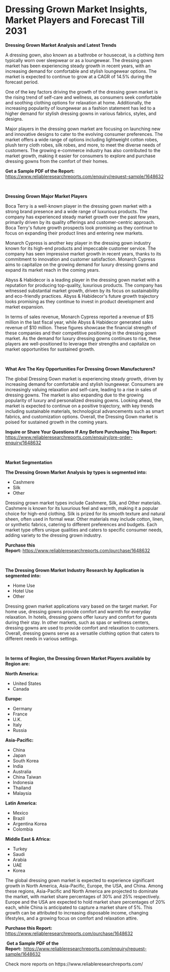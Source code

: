 <p><h1>Dressing Grown Market Insights, Market Players and Forecast Till 2031</h1></p><p><strong>Dressing Grown Market Analysis and Latest Trends</strong></p>
<p><p>A dressing gown, also known as a bathrobe or housecoat, is a clothing item typically worn over sleepwear or as a loungewear. The dressing gown market has been experiencing steady growth in recent years, with an increasing demand for comfortable and stylish loungewear options. The market is expected to continue to grow at a CAGR of 14.5% during the forecast period.</p><p>One of the key factors driving the growth of the dressing gown market is the rising trend of self-care and wellness, as consumers seek comfortable and soothing clothing options for relaxation at home. Additionally, the increasing popularity of loungewear as a fashion statement has led to a higher demand for stylish dressing gowns in various fabrics, styles, and designs.</p><p>Major players in the dressing gown market are focusing on launching new and innovative designs to cater to the evolving consumer preferences. The market offers a wide range of options including lightweight cotton robes, plush terry cloth robes, silk robes, and more, to meet the diverse needs of customers. The growing e-commerce industry has also contributed to the market growth, making it easier for consumers to explore and purchase dressing gowns from the comfort of their homes.</p></p>
<p><strong>Get a Sample PDF of the Report:&nbsp;</strong> <a href="https://www.reliableresearchreports.com/enquiry/request-sample/1648632">https://www.reliableresearchreports.com/enquiry/request-sample/1648632</a></p>
<p>&nbsp;</p>
<p><strong>Dressing Grown Major Market Players</strong></p>
<p><p>Boca Terry is a well-known player in the dressing gown market with a strong brand presence and a wide range of luxurious products. The company has experienced steady market growth over the past few years, primarily driven by its quality offerings and customer-centric approach. Boca Terry's future growth prospects look promising as they continue to focus on expanding their product lines and entering new markets.</p><p>Monarch Cypress is another key player in the dressing gown industry known for its high-end products and impeccable customer service. The company has seen impressive market growth in recent years, thanks to its commitment to innovation and customer satisfaction. Monarch Cypress aims to capitalize on the growing demand for luxury dressing gowns and expand its market reach in the coming years.</p><p>Abyss & Habidecor is a leading player in the dressing gown market with a reputation for producing top-quality, luxurious products. The company has witnessed substantial market growth, driven by its focus on sustainability and eco-friendly practices. Abyss & Habidecor's future growth trajectory looks promising as they continue to invest in product development and market expansion.</p><p>In terms of sales revenue, Monarch Cypress reported a revenue of $15 million in the last fiscal year, while Abyss & Habidecor generated sales revenue of $10 million. These figures showcase the financial strength of these companies and their competitive positioning in the dressing gown market. As the demand for luxury dressing gowns continues to rise, these players are well-positioned to leverage their strengths and capitalize on market opportunities for sustained growth.</p></p>
<p>&nbsp;</p>
<p><strong>What Are The Key Opportunities For Dressing Grown Manufacturers?</strong></p>
<p><p>The global Dressing Gown market is experiencing steady growth, driven by increasing demand for comfortable and stylish loungewear. Consumers are increasingly valuing relaxation and self-care, leading to a rise in sales of dressing gowns. The market is also expanding due to the growing popularity of luxury and personalized dressing gowns. Looking ahead, the market is expected to continue on a positive trajectory, with key trends including sustainable materials, technological advancements such as smart fabrics, and customization options. Overall, the Dressing Gown market is poised for sustained growth in the coming years.</p></p>
<p><strong>Inquire or Share Your Questions If Any Before Purchasing This Report:</strong> <a href="https://www.reliableresearchreports.com/enquiry/pre-order-enquiry/1648632">https://www.reliableresearchreports.com/enquiry/pre-order-enquiry/1648632</a></p>
<p>&nbsp;</p>
<p><strong>Market Segmentation</strong></p>
<p><strong>The Dressing Grown Market Analysis by types is segmented into:</strong></p>
<p><ul><li>Cashmere</li><li>Silk</li><li>Other</li></ul></p>
<p><p>Dressing grown market types include Cashmere, Silk, and Other materials. Cashmere is known for its luxurious feel and warmth, making it a popular choice for high-end clothing. Silk is prized for its smooth texture and natural sheen, often used in formal wear. Other materials may include cotton, linen, or synthetic fabrics, catering to different preferences and budgets. Each market type offers unique qualities and caters to specific consumer needs, adding variety to the dressing grown industry.</p></p>
<p><strong>Purchase this Report:&nbsp;</strong><a href="https://www.reliableresearchreports.com/purchase/1648632">https://www.reliableresearchreports.com/purchase/1648632</a></p>
<p>&nbsp;</p>
<p><strong>The Dressing Grown Market Industry Research by Application is segmented into:</strong></p>
<p><ul><li>Home Use</li><li>Hotel Use</li><li>Other</li></ul></p>
<p><p>Dressing gown market applications vary based on the target market. For home use, dressing gowns provide comfort and warmth for everyday relaxation. In hotels, dressing gowns offer luxury and comfort for guests during their stay. In other markets, such as spas or wellness centers, dressing gowns are used to provide comfort and relaxation to customers. Overall, dressing gowns serve as a versatile clothing option that caters to different needs in various settings.</p></p>
<p>&nbsp;</p>
<p><strong>In terms of Region, the Dressing Grown Market Players available by Region are:</strong></p>
<p>
    <p> <strong> North America: </strong>
        <ul>
            <li>United States</li>
            <li>Canada</li>
        </ul>
        </p> 
    <p> <strong> Europe: </strong>
        <ul>
            <li>Germany</li>
            <li>France</li>
            <li>U.K.</li>
            <li>Italy</li>
            <li>Russia</li>
        </ul>
        </p> 
    <p> <strong> Asia-Pacific: </strong>
        <ul>
            <li>China</li>
            <li>Japan</li>
            <li>South Korea</li>
            <li>India</li>
            <li>Australia</li>
            <li>China Taiwan</li>
            <li>Indonesia</li>
            <li>Thailand</li>
            <li>Malaysia</li>
        </ul>
        </p> 
    <p> <strong> Latin America: </strong>
        <ul>
            <li>Mexico</li>
            <li>Brazil</li>
            <li>Argentina Korea</li>
            <li>Colombia</li>
        </ul>
        </p> 
    <p> <strong> Middle East & Africa: </strong>
        <ul>
            <li>Turkey</li>
            <li>Saudi</li>
            <li>Arabia</li>
            <li>UAE</li>
            <li>Korea</li>
        </ul>
    </p>
    </p>
<p><p>The global dressing gown market is expected to experience significant growth in North America, Asia-Pacific, Europe, the USA, and China. Among these regions, Asia-Pacific and North America are projected to dominate the market, with market share percentages of 30% and 25% respectively. Europe and the USA are expected to hold market share percentages of 20% each, while China is anticipated to capture a market share of 5%. This growth can be attributed to increasing disposable income, changing lifestyles, and a growing focus on comfort and relaxation attire.</p></p>
<p><strong>Purchase this Report: </strong><a href="https://www.reliableresearchreports.com/purchase/1648632">https://www.reliableresearchreports.com/purchase/1648632</a></p>
<p>&nbsp;<strong>Get a Sample PDF of the Report:&nbsp;&nbsp;</strong><a href="https://www.reliableresearchreports.com/enquiry/request-sample/1648632">https://www.reliableresearchreports.com/enquiry/request-sample/1648632</a></p>
<p><strong></strong></p>
<p>Check more reports on https://www.reliableresearchreports.com/</p>